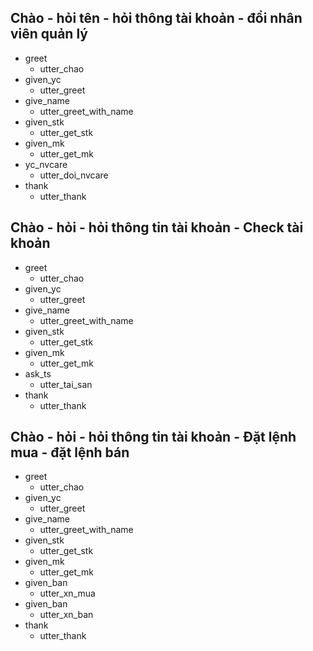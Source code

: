 ## Chào - hỏi tên - hỏi thông tài khoản - đổi nhân viên quản lý
* greet
  - utter_chao
* given_yc
  - utter_greet
* give_name
  - utter_greet_with_name
* given_stk
  - utter_get_stk
* given_mk
  - utter_get_mk
* yc_nvcare
  - utter_doi_nvcare
* thank
  - utter_thank

## Chào - hỏi - hỏi thông tin tài khoản - Check tài khoản
* greet
  - utter_chao
* given_yc
  - utter_greet
* give_name
  - utter_greet_with_name
* given_stk
  - utter_get_stk
* given_mk
  - utter_get_mk
* ask_ts
  - utter_tai_san
* thank
  - utter_thank

## Chào - hỏi - hỏi thông tin tài khoản - Đặt lệnh mua - đặt lệnh bán
* greet
  - utter_chao
* given_yc
  - utter_greet
* give_name
  - utter_greet_with_name
* given_stk
  - utter_get_stk
* given_mk
  - utter_get_mk
* given_ban
  - utter_xn_mua
* given_ban
  - utter_xn_ban
* thank
  - utter_thank
